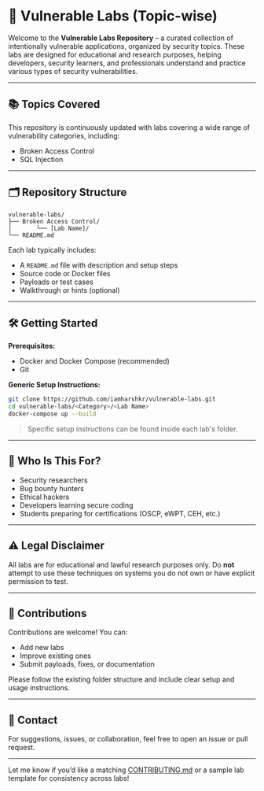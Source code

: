 # 🔐 Vulnerable Labs (Topic-wise)

Welcome to the **Vulnerable Labs Repository** – a curated collection of intentionally vulnerable applications, organized by security topics. These labs are designed for educational and research purposes, helping developers, security learners, and professionals understand and practice various types of security vulnerabilities.

---

## 📚 Topics Covered

This repository is continuously updated with labs covering a wide range of vulnerability categories, including:

- Broken Access Control
- SQL Injection

---

## 🗂️ Repository Structure

```
vulnerable-labs/
├── Broken Access Control/
│       └── [Lab Name]/
└── README.md
```

Each lab typically includes:
- A `README.md` file with description and setup steps
- Source code or Docker files
- Payloads or test cases
- Walkthrough or hints (optional)

---

## 🛠️ Getting Started

**Prerequisites:**
- Docker and Docker Compose (recommended)
- Git

**Generic Setup Instructions:**

```bash
git clone https://github.com/iamharshkr/vulnerable-labs.git
cd vulnerable-labs/<Category>/<Lab Name>
docker-compose up --build
```

> Specific setup instructions can be found inside each lab's folder.

---

## 🙋 Who Is This For?

- Security researchers
- Bug bounty hunters
- Ethical hackers
- Developers learning secure coding
- Students preparing for certifications (OSCP, eWPT, CEH, etc.)

---

## ⚠️ Legal Disclaimer

All labs are for educational and lawful research purposes only. Do **not** attempt to use these techniques on systems you do not own or have explicit permission to test.

---

## 🤝 Contributions

Contributions are welcome! You can:
- Add new labs
- Improve existing ones
- Submit payloads, fixes, or documentation

Please follow the existing folder structure and include clear setup and usage instructions.

---

## 📩 Contact

For suggestions, issues, or collaboration, feel free to open an issue or pull request.

---

Let me know if you’d like a matching [CONTRIBUTING.md](f) or a sample lab template for consistency across labs!
